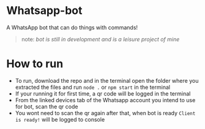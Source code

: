 # Whatsapp-bot

A WhatsApp bot that can do things with commands!

> note: _bot is still in development and is a leisure project of mine_

# How to run

- To run, download the repo and in the terminal open the folder where you extracted the files and run `node .` or `npm start` in the terminal
- If your running it for first time, a qr code will be logged in the terminal
- From the linked devices tab of the Whatsapp account you intend to use for bot, scan the qr code
- You wont need to scan the qr again after that, when bot is ready `Client is ready!` will be logged to console
